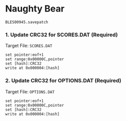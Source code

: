 #  Naughty Bear 

`BLES00945.savepatch`

### 1. Update CRC32 for SCORES.DAT (Required)

Target File: `SCORES.DAT`

```
set pointer:eof+1
set range:0x00000C,pointer
set [hash]:CRC32
write at 0x000004:[hash]
```

### 2. Update CRC32 for OPTIONS.DAT (Required)

Target File: `OPTIONS.DAT`

```
set pointer:eof+1
set range:0x00000C,pointer
set [hash]:CRC32
write at 0x000004:[hash]
```

